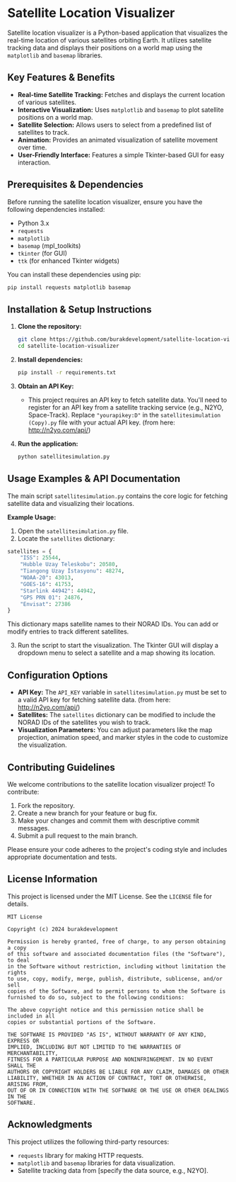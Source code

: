 # Satellite Location Visualizer

Satellite location visualizer is a Python-based application that visualizes the real-time location of various satellites orbiting Earth. It utilizes satellite tracking data and displays their positions on a world map using the `matplotlib` and `basemap` libraries.

## Key Features & Benefits

- **Real-time Satellite Tracking:** Fetches and displays the current location of various satellites.
- **Interactive Visualization:** Uses `matplotlib` and `basemap` to plot satellite positions on a world map.
- **Satellite Selection:** Allows users to select from a predefined list of satellites to track.
- **Animation:** Provides an animated visualization of satellite movement over time.
- **User-Friendly Interface:** Features a simple Tkinter-based GUI for easy interaction.

## Prerequisites & Dependencies

Before running the satellite location visualizer, ensure you have the following dependencies installed:

- Python 3.x
- `requests`
- `matplotlib`
- `basemap` (mpl_toolkits)
- `tkinter` (for GUI)
- `ttk` (for enhanced Tkinter widgets)

You can install these dependencies using pip:

```bash
pip install requests matplotlib basemap
```

## Installation & Setup Instructions

1. **Clone the repository:**

   ```bash
   git clone https://github.com/burakdevelopment/satellite-location-visualizer.git
   cd satellite-location-visualizer
   ```

2. **Install dependencies:**

   ```bash
   pip install -r requirements.txt 
   ```

3. **Obtain an API Key:**

   - This project requires an API key to fetch satellite data. You'll need to register for an API key from a satellite tracking service (e.g., N2YO, Space-Track).  Replace `"yourapikey:D"` in the `satellitesimulation (Copy).py` file with your actual API key. (from here: http://n2yo.com/api/)

4. **Run the application:**

   ```bash
   python satellitesimulation.py
   ```

## Usage Examples & API Documentation

The main script `satellitesimulation.py` contains the core logic for fetching satellite data and visualizing their locations.

**Example Usage:**

1.  Open the `satellitesimulation.py` file.
2.  Locate the `satellites` dictionary:

```python
satellites = {
    "ISS": 25544,
    "Hubble Uzay Teleskobu": 20580,
    "Tiangong Uzay İstasyonu": 48274,
    "NOAA-20": 43013,
    "GOES-16": 41753,
    "Starlink 44942": 44942,
    "GPS PRN 01": 24876,
    "Envisat": 27386
}
```

This dictionary maps satellite names to their NORAD IDs. You can add or modify entries to track different satellites.

3.  Run the script to start the visualization. The Tkinter GUI will display a dropdown menu to select a satellite and a map showing its location.

## Configuration Options

- **API Key:** The `API_KEY` variable in `satellitesimulation.py` must be set to a valid API key for fetching satellite data. (from here: http://n2yo.com/api/)
- **Satellites:** The `satellites` dictionary can be modified to include the NORAD IDs of the satellites you wish to track.
- **Visualization Parameters:** You can adjust parameters like the map projection, animation speed, and marker styles in the code to customize the visualization.

## Contributing Guidelines

We welcome contributions to the satellite location visualizer project! To contribute:

1.  Fork the repository.
2.  Create a new branch for your feature or bug fix.
3.  Make your changes and commit them with descriptive commit messages.
4.  Submit a pull request to the main branch.

Please ensure your code adheres to the project's coding style and includes appropriate documentation and tests.

## License Information

This project is licensed under the MIT License. See the `LICENSE` file for details.

```
MIT License

Copyright (c) 2024 burakdevelopment

Permission is hereby granted, free of charge, to any person obtaining a copy
of this software and associated documentation files (the "Software"), to deal
in the Software without restriction, including without limitation the rights
to use, copy, modify, merge, publish, distribute, sublicense, and/or sell
copies of the Software, and to permit persons to whom the Software is
furnished to do so, subject to the following conditions:

The above copyright notice and this permission notice shall be included in all
copies or substantial portions of the Software.

THE SOFTWARE IS PROVIDED "AS IS", WITHOUT WARRANTY OF ANY KIND, EXPRESS OR
IMPLIED, INCLUDING BUT NOT LIMITED TO THE WARRANTIES OF MERCHANTABILITY,
FITNESS FOR A PARTICULAR PURPOSE AND NONINFRINGEMENT. IN NO EVENT SHALL THE
AUTHORS OR COPYRIGHT HOLDERS BE LIABLE FOR ANY CLAIM, DAMAGES OR OTHER
LIABILITY, WHETHER IN AN ACTION OF CONTRACT, TORT OR OTHERWISE, ARISING FROM,
OUT OF OR IN CONNECTION WITH THE SOFTWARE OR THE USE OR OTHER DEALINGS IN THE
SOFTWARE.

```

## Acknowledgments

This project utilizes the following third-party resources:

- `requests` library for making HTTP requests.
- `matplotlib` and `basemap` libraries for data visualization.
- Satellite tracking data from [specify the data source, e.g., N2YO].
